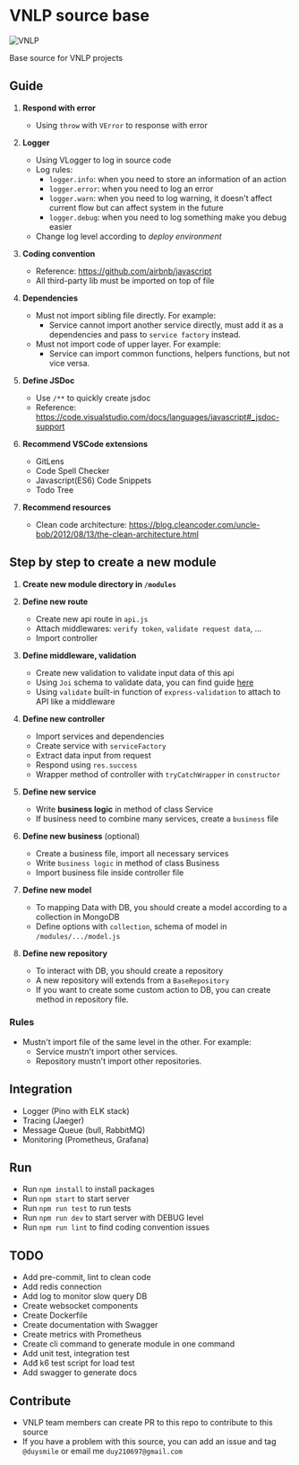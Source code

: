 # VNLP source base
![VNLP](https://img.shields.io/badge/VNLP%20Tech-vnlp.ai-brightgreen)

Base source for VNLP projects


## Guide
1. **Respond with error**
    - Using `throw` with `VError` to response with error

2. **Logger**
    - Using VLogger to log in source code
    - Log rules:
        - `logger.info`: when you need to store an information of an action
        - `logger.error`: when you need to log an error
        - `logger.warn`: when you need to log warning, it doesn't affect current flow but can affect system in the future
        - `logger.debug`: when you need to log something make you debug easier
    - Change log level according to *deploy environment*

3. **Coding convention**
    - Reference: https://github.com/airbnb/javascript
    - All third-party lib must be imported on top of file

4. **Dependencies**
    - Must not import sibling file directly. For example:
        - Service cannot import another service directly, must add it as a dependencies and pass to `service factory` instead.
    - Must not import code of upper layer. For example:
        - Service can import common functions, helpers functions, but not vice versa.

5. **Define JSDoc**
    - Use `/**` to quickly create jsdoc
    - Reference: https://code.visualstudio.com/docs/languages/javascript#_jsdoc-support

6. **Recommend VSCode extensions**
    - GitLens
    - Code Spell Checker
    - Javascript(ES6) Code Snippets
    - Todo Tree

7. **Recommend resources**
    - Clean code architecture: https://blog.cleancoder.com/uncle-bob/2012/08/13/the-clean-architecture.html

## Step by step to create a new module
1. **Create new module directory in `/modules`**

2. **Define new route**
    - Create new api route in `api.js`
    - Attach middlewares: `verify token`, `validate request data`, ...
    - Import controller

3. **Define middleware, validation**
    - Create new validation to validate input data of this api
    - Using `Joi` schema to validate data, you can find guide [here](https://joi.dev/api/?v=17.4.2)
    - Using `validate` built-in function of `express-validation` to attach to API like a middleware

4. **Define new controller**
    - Import services and dependencies
    - Create service with `serviceFactory`
    - Extract data input from request
    - Respond using `res.success`
    - Wrapper method of controller with `tryCatchWrapper` in `constructor`

5. **Define new service**
    - Write **business logic** in method of class Service
    - If business need to combine many services, create a `business` file

6. **Define new business** (optional)
    - Create a business file, import all necessary services
    - Write `business logic` in method of class Business
    - Import business file inside controller file

7. **Define new model**
    - To mapping Data with DB, you should create a model according to a collection in MongoDB
    - Define options with `collection`, schema of model in `/modules/.../model.js`

8. **Define new repository**
    - To interact with DB, you should create a repository
    - A new repository will extends from a `BaseRepository`
    - If you want to create some custom action to DB, you can create method in repository file.


### Rules
- Mustn't import file of the same level in the other. For example:
    - Service mustn't import other services.
    - Repository mustn't import other repositories.

## Integration
- Logger (Pino with ELK stack)
- Tracing (Jaeger)
- Message Queue (bull, RabbitMQ)
- Monitoring (Prometheus, Grafana)


## Run
- Run `npm install` to install packages
- Run `npm start` to start server
- Run `npm run test` to run tests
- Run `npm run dev` to start server with DEBUG level
- Run `npm run lint` to find coding convention issues

## TODO
- Add pre-commit, lint to clean code
- Add redis connection
- Add log to monitor slow query DB
- Create websocket components
- Create Dockerfile
- Create documentation with Swagger
- Create metrics with Prometheus
- Create cli command to generate module in one command
- Add unit test, integration test
- Adđ k6 test script for load test
- Add swagger to generate docs


## Contribute
- VNLP team members can create PR to this repo to contribute to this source
- If you have a problem with this source, you can add an issue and tag `@duysmile` or email me `duy210697@gmail.com`
